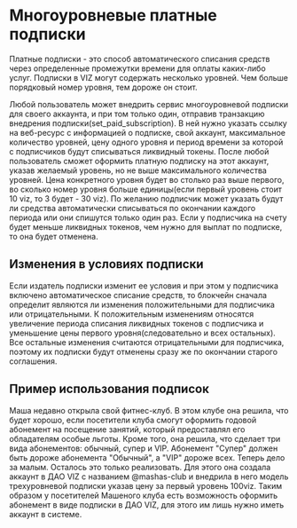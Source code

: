 # Многоуровневые платные подписки

Платные подписки - это способ автоматического списания средств через определенные промежутки времени для оплаты каких-либо услуг. Подписки в VIZ могут содержать несколько уровней. Чем больше порядковый номер уровня, тем дороже он стоит.

Любой пользователь может внедрить сервис многоуровневой подписки для своего аккаунта, и при том только один, отправив транзакцию внедрения подписки(set_paid_subscription). В ней нужно указать ссылку на веб-ресурс с информацией о подписке, свой аккаунт, максимальное количество уровней, цену одного уровня и период времени за которой с подписчиков будут списываться ликвидный токены. После любой пользователь сможет оформить платную подписку на этот аккаунт, указав желаемый уровень, но не выше максимального количества уровней. Цена конкретного уровня будет во столько раз выше первого, во сколько номер уровня больше единицы(если первый уровень стоит 10 viz, то 3 будет - 30 viz). По желанию подписчик может указать будут ли средства автоматически списываться по окончании каждого периода или они спишутся только один раз. Если у подписчика на счету будет меньше ликвидных токенов, чем нужно для выплат по подписке, то она будет отменена.

## Изменения в условиях подписки

Если издатель подписки изменит ее условия и при этом у подписчика включено автоматическое списание средств, то блокчейн сначала определит являются ли изменения положительными для подписчика или отрицательными. К положительным изменениям относятся увеличение периода списания ликвидных токенов с подписчика и уменьшение цены первого уровня(следовательно и всех остальных). Все остальные изменения считаются отрицательными для подписчика, поэтому их подписки будут отменены сразу же по окончании старого соглашения.

## Пример использования подписок 

Маша недавно открыла свой фитнес-клуб. В этом клубе она решила, что будет хорошо, если посетители клуба смогут оформить годовой абонемент на посещение занятий, который предоставлял его обладателям особые льготы. Кроме того, она решила, что сделает три вида абонементов: обычный, супер и VIP. Абонемент "Супер" должен быть дороже абонемента "Обычный", а "VIP" дороже всех. Теперь дело за малым. Осталось это только реализовать. Для этого она создала аккаунт в ДАО VIZ с названием @mashas-club и внедрила в него модель трехуровневой подписки указав цену за первый уровень 100viz. Таким образом у посетителей Машеного клуба есть возможность оформить абонемент в виде подписки в ДАО VIZ, для этого им лишь нужно иметь аккаунт в системе.
